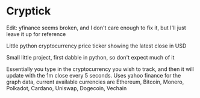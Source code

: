 # Cryptick

Edit: yfinance seems broken, and I don't care enough to fix it, but I'll just leave it up for reference




Little python cryptocurrency price ticker showing the latest close in USD

Small little project, first dabble in python, so don't expect much of it

Essentially you type in the cryptocurrency you wish to track, and then it will update with the 1m close every 5 seconds.
Uses yahoo finance for the graph data, current available currencies are Ethereum, Bitcoin, Monero, Polkadot, Cardano, Uniswap, Dogecoin, Vechain
